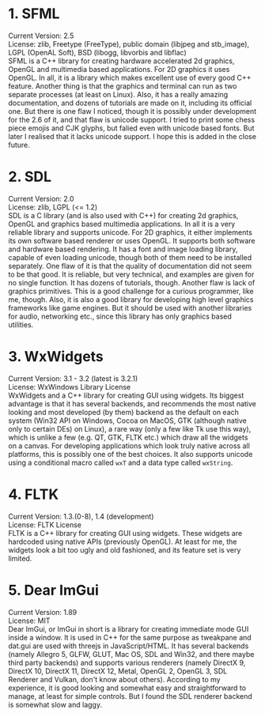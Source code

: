 # 1. SFML  
Current Version: 2.5  
License: zlib, Freetype (FreeType), public domain (libjpeg and stb_image), LGPL (OpenAL Soft), BSD (libogg, libvorbis and libflac)  
SFML is a C++ library for creating hardware accelerated 2d graphics, OpenGL and multimedia based applications. For 2D graphics it uses OpenGL. In all, it is a library which makes excellent use of every good C++ feature. Another thing is that the graphics and terminal can run as two separate processes (at least on Linux). Also, it has a really amazing documentation, and dozens of tutorials are made on it, including its official one. But there is one flaw I noticed, though it is possibly under development for the 2.6 of it, and that flaw is unicode support. I tried to print some chess piece emojis and CJK glyphs, but falied even with unicode based fonts. But later I realised that it lacks unicode support. I hope this is added in the close future.  

# 2. SDL
Current Version: 2.0  
License: zlib, LGPL (<= 1.2)  
SDL is a C library (and is also used with C++) for creating 2d graphics, OpenGL and graphics based multimedia applications. In all it is a very reliable library and supports unicode. For 2D graphics, it either implements its own software based renderer or uses OpenGL. It supports both software and hardware based rendering. It has a font and image loading library, capable of even loading unicode, though both of them need to be installed separately. One flaw of it is that the quality of documentation did not seem to be that good. It is reliable, but very technical, and examples are given for no single function. It has dozens of tutorials, though. Another flaw is lack of graphics primitives. This is a good challenge for a curious programmer, like me, though. Also, it is also a good library for developing high level graphics frameworks like game engines. But it should be used with another libraries for audio, networking etc., since this library has only graphics based utilities.  

# 3. WxWidgets  
Current Version: 3.1 - 3.2 (latest is 3.2.1)  
License: WxWindows Library License  
WxWidgets and a C++ library for creating GUI using widgets. Its biggest advantage is that it has several backends, and recommends the most native looking and most developed (by them) backend as the default on each system (Win32 API on Windows, Cocoa on MacOS, GTK (although native only to certain DEs) on Linux), a rare way (only a few like Tk use this way), which is unlike a few (e.g. QT, GTK, FLTK etc.) which draw all the widgets on a canvas. For developing applications which look truly native across all platforms, this is possibly one of the best choices. It also supports unicode using a conditional macro called `wxT` and a data type called `wxString`.  

# 4. FLTK
Current Version: 1.3.(0-8), 1.4 (development)  
License: FLTK License  
FLTK is a C++ library for creating GUI using widgets. These widgets are hardcoded using native APIs (previously OpenGL). At least for me, the widgets look a bit too ugly and old fashioned, and its feature set is very limited.  

# 5. Dear ImGui  
Current Version: 1.89  
License: MIT  
Dear ImGui, or ImGui in short is a library for creating immediate mode GUI inside a window. It is used in C++ for the same purpose as tweakpane and dat.gui are used with threejs in JavaScript/HTML. It has several backends (namely Allegro 5, GLFW, GLUT, Mac OS, SDL and Win32, and there maybe third party backends) and supports various renderers (namely DirectX 9, DirectX 10, DirectX 11, DirectX 12, Metal, OpenGL 2, OpenGL 3, SDL Renderer and Vulkan, don't know about others). According to my experience, it is good looking and somewhat easy  and straightforward to manage, at least for simple controls. But I found the SDL renderer backend is somewhat slow and laggy.
